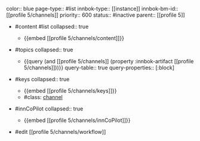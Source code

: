 color:: blue
page-type:: #list
innbok-type:: [[instance]]
innbok-bm-id:: [[profile 5/channels]]
priority:: 600
status:: #inactive
parent:: [[profile 5]]

- #content #list
  collapsed:: true
	- {{embed [[profile 5/channels/content]]}}
- #topics
   collapsed:: true
    - {{query (and [[profile 5/channels]] (property :innbok-artifact [[profile 5/channels]]))}}
      query-table:: true
      query-properties:: [:block]
- #keys
  collapsed:: true
	- {{embed [[profile 5/channels/keys]]}}
	- #class: [channel](https://go.innbok.com/#/page/innBoK%2Fclass%2Fchannel)
- #innCoPilot
   collapsed:: true
	 - {{embed [[profile 5/channels/innCoPilot]]}}

- #edit [[profile 5/channels/workflow]]






